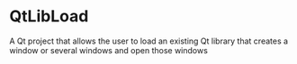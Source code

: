 # QtLibLoad
A Qt project that allows the user to load an existing Qt library that creates a window or several windows and open those windows
